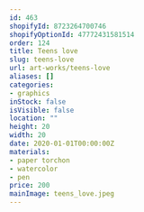 ```yaml
---
id: 463
shopifyId: 8723264700746
shopifyOptionId: 47772431581514
order: 124
title: Teens love
slug: teens-love
url: art-works/teens-love
aliases: []
categories:
- graphics
inStock: false
isVisible: false
location: ""
height: 20
width: 20
date: 2020-01-01T00:00:00Z
materials:
- paper torchon
- watercolor
- pen
price: 200
mainImage: teens_love.jpeg
---
```

